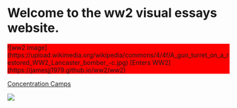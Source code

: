# Welcome to the ww2 visual essays website.
<div style="background-color:red">
![ww2 image](https://upload.wikimedia.org/wikipedia/commons/4/4f/A_gun_turret_on_a_restored_WW2_Lancaster_bomber_-c.jpg)
[Enters WW2](https://jamesjj1979.github.io/ww2/ww2)
</div>

[Concentration Camps](https://jamesjj1979.github.io/ww2/concentrationcamps)


<a href="https://juncture-digital.org"><img src="https://juncture-digital.org/images/ve-button.png"></a>
